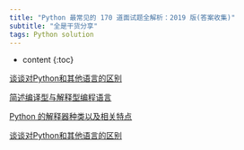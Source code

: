 ```yaml
---
title: "Python 最常见的 170 道面试题全解析：2019 版(答案收集)"
subtitle: "全是干货分享"
tags: Python solution 
---
```







* content
{:toc}




[谈谈对Python和其他语言的区别](https://www.jianshu.com/p/373cdf20039d)



[简述编译型与解释型编程语言](https://www.i3geek.com/archives/583)


[Python 的解释器种类以及相关特点](https://blog.csdn.net/dqb1991/article/details/97657728)


[谈谈对Python和其他语言的区别](https://www.jianshu.com/p/373cdf20039d)
